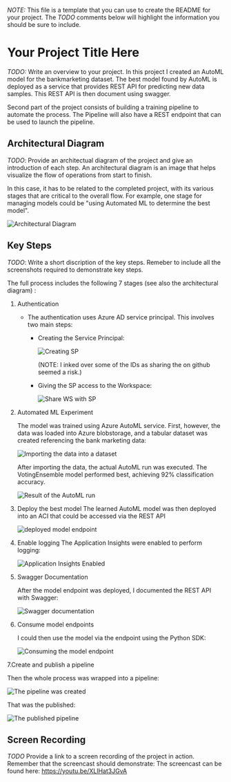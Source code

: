 *NOTE:* This file is a template that you can use to create the README for your project. The *TODO* comments below will highlight the information you should be sure to include.


# Your Project Title Here

*TODO:* Write an overview to your project.
In this project I created an AutoML model for the bankmarketing dataset. The best model found by AutoML is deployed as a service that 
provides REST API for predicting new data samples. This REST API is then document using swagger.

Second part of the project consists of building a training pipeline to automate the process. The Pipeline will also have a REST endpoint
that can be used to launch the pipeline.


## Architectural Diagram
*TODO*: Provide an architectual diagram of the project and give an introduction of each step. An architectural diagram is an image that helps visualize 
the flow of operations from start to finish. 

In this case, it has to be related to the completed project, with its various stages that are critical to the overall flow. For example, one stage for managing models could be "using Automated ML to determine the best model". 

![Architectural Diagram](architectural_diagram.png)

## Key Steps
*TODO*: Write a short discription of the key steps. Remeber to include all the screenshots required to demonstrate key steps. 

The full process includes the following 7 stages (see also the architectural diagram) :
1. Authentication
   * The authentication uses Azure AD service principal. This involves two main steps:
     * Creating the Service Principal:
       
        ![Creating SP](InkedService_principal_anom.jpg)
       
       (NOTE: I inked over some of the IDs as sharing the on github seemed a risk.)
     * Giving the SP access to the Workspace:
       
       ![Share WS with SP](sharing_ws_with_sp.jpg)
    
2. Automated ML Experiment 
   
   The model was trained using Azure AutoML service. First, however, the data was loaded into
   Azure blobstorage, and a tabular dataset was created referencing the bank marketing data:
   
   ![Importing the data into a dataset](registered_dataset.png)
   
   After importing the data, the actual AutoML run was executed. The VotingEnsemble model performed
   best, achieving 92% classification accuracy.

   ![Result of the AutoML run](experiment_completed.png)
   
3. Deploy the best model
   The learned AutoML model was then deployed into an ACI that could be accessed via the REST
   API
   
   ![deployed model endpoint](deployed_model.jpg)
   
4. Enable logging
   The Application Insights were enabled to perform logging:
   
   ![Application Insights Enabled](application_insights_enabled.jpg)
   
   
5. Swagger Documentation
   
   After the model endpoint was deployed, I documented the REST API with Swagger:
   
   ![Swagger documentation](swagger.jpg)

6. Consume model endpoints 
   
   I could then use the model via the endpoint using the Python SDK:
   
   ![Consuming the model endpoint](endpoint.jpg)

7.Create and publish a pipeline

   Then the whole process was wrapped into a pipeline:

   ![The pipeline was created](pipeline_created.jpg)

   That was the published:
   
   ![The published pipeline](published_pipeline.jpg)



## Screen Recording
*TODO* Provide a link to a screen recording of the project in action. Remember that the screencast should demonstrate:
The screencast can be found here:
https://youtu.be/XLlHat3JGvA